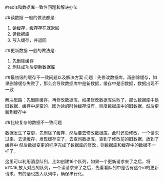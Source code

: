 #redis和数据库一致性问题和解决办法

##读数据
一般的做法都是:
1. 读缓存，缓存存在就返回
2. 读数据库
3. 写入缓存，并返回

##更新数据
一般的做法是:
1. 先删除缓存
2. 删除成功后更新数据库

##最初级的缓存不一致问题以及解决方案
问题：先修改数据库，再删除缓存，如果删除缓存失败了，那么会导致数据库中是新数据，缓存中是旧数据，数据出现不一致

解决思路：先删除缓存，再修改数据库，如果修改数据库失败了，那么数据库中是旧数据，缓存中是空的，因为读的时候缓存没有，则度数据库中的旧数据，然后更新到缓存中



##比较复杂的数据不一致问题

数据发生了变更，先删除了缓存，然后要去修改数据库，此时还没修改，一个请求过来，去读缓存，发现缓存空了，去查询数据库，查到了修改前的旧数据，放到了缓存中
然后数据变更的程序完成了数据库的修改，则数据库和缓存中的数据不一样了。

这里可以利用消息队列，比如创建16个队列，如果一个更新请求来了之后，将id%16,放入对应的队列，一个读请求来了之后，先看看队列中是否有这个id的更新请求，有的话也放入队列中，确保串行化。